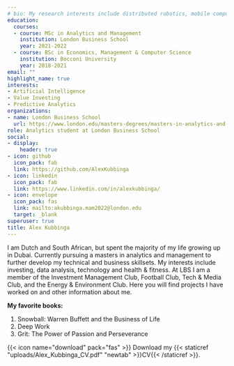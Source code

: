 ```yaml
---
# bio: My research interests include distributed robotics, mobile computing and programmable matter.
education:
  courses:
  - course: MSc in Analytics and Management
    institution: London Business School
    year: 2021-2022
  - course: BSc in Economics, Management & Computer Science
    institution: Bocconi University
    year: 2018-2021
email: ""
highlight_name: true
interests:
- Artificial Intelligence
- Value Investing
- Predictive Analytics
organizations:
- name: London Business School
  url: https://www.london.edu/masters-degrees/masters-in-analytics-and-management
role: Analytics student at London Business School
social:
- display:
    header: true
- icon: github
  icon_pack: fab
  link: https://github.com/AlexKubbinga
- icon: linkedin
  icon_pack: fab
  link: https://www.linkedin.com/in/alexkubbinga/
- icon: envelope
  icon_pack: fas
  link: mailto:akubbinga.mam2022@london.edu
  target: _blank
superuser: true
title: Alex Kubbinga
---
```


I am Dutch and South African, but spent the majority of my life growing up in Dubai. Currently pursuing a masters in analytics and management to further develop my technical and business skillsets. My interests include investing, data analysis, technology and health & fitness. At LBS I am a member of the Investment Management Club, Football Club, Tech & Media Club, and the Energy & Environment Club. Here you will find projects I have worked on and other information about me. 

**My favorite books:**
1. Snowball: Warren Buffett and the Business of Life
2. Deep Work
3. Grit: The Power of Passion and Perseverance

{{< icon name="download" pack="fas" >}} Download my {{< staticref "uploads/Alex_Kubbinga_CV.pdf" "newtab" >}}CV{{< /staticref >}}.
